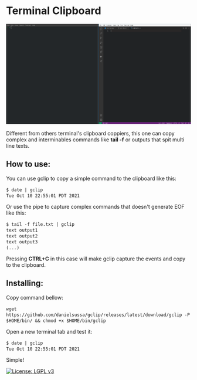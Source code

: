 # Terminal Clipboard

![record example](gif/example_complete.gif)

Different from others terminal's clipboard coppiers, this one can copy complex and interminables commands like **tail -f** or outputs that spit multi line texts.

## How to use:

You can use gclip to copy a simple command to the clipboard like this:

    $ date | gclip
    Tue Oct 10 22:55:01 PDT 2021

Or use the pipe to capture complex commands that doesn't generate EOF like this:

    $ tail -f file.txt | gclip
    text output1
    text output2
    text output3
    (...)

Pressing **CTRL+C** in this case will make gclip capture the events and copy to the clipboard.

## Installing:

Copy command bellow:

    wget https://github.com/danielsussa/gclip/releases/latest/download/gclip -P $HOME/bin/ && chmod +x $HOME/bin/gclip

Open a new terminal tab and test it:

    $ date | gclip
    Tue Oct 10 22:55:01 PDT 2021

Simple!

[![License: LGPL v3](https://img.shields.io/badge/License-LGPL_v3-blue.svg)](https://www.gnu.org/licenses/lgpl-3.0)